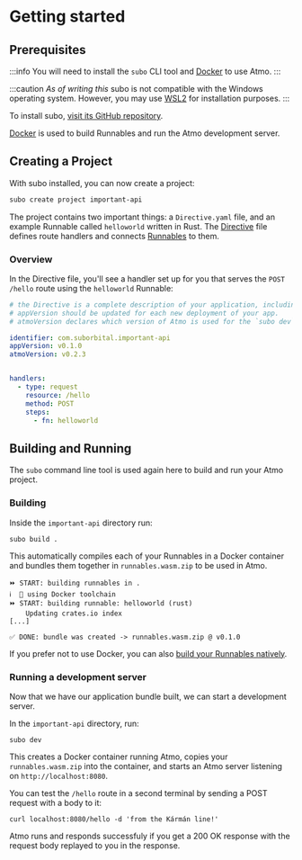 # Getting started

## Prerequisites

:::info
You will need to install the `subo` CLI tool and [Docker](https://www.docker.com/get-started) to use Atmo.
:::

:::caution
_As of writing this_ subo is not compatible with the Windows operating system. However, you may use [WSL2](https://docs.microsoft.com/en-us/windows/wsl/about#what-is-wsl-2) for installation purposes.
:::

To install subo, [visit its GitHub repository](https://github.com/suborbital/subo).

[Docker](https://www.docker.com/get-started) is used to build Runnables and run the Atmo
development server.


## Creating a Project

With subo installed, you can now create a project:

```sh
subo create project important-api
```

The project contains two important things: a `Directive.yaml` file,
and an example Runnable called `helloworld` written in Rust.
The [Directive](../concepts/the-directive.md) file defines route
handlers and connects [Runnables](../concepts/runnables.md) to them.

### Overview

In the Directive file, you'll see a handler set up for you that
serves the `POST /hello` route using the `helloworld` Runnable:

```yaml
# the Directive is a complete description of your application, including all of its business logic.
# appVersion should be updated for each new deployment of your app.
# atmoVersion declares which version of Atmo is used for the `subo dev` command.

identifier: com.suborbital.important-api
appVersion: v0.1.0
atmoVersion: v0.2.3


handlers:
  - type: request
    resource: /hello
    method: POST
    steps:
      - fn: helloworld
```


## Building and Running

The `subo` command line tool is used again here to build and run your Atmo project.

### Building

Inside the `important-api` directory run:

```text
subo build .
```

This automatically compiles each of your Runnables in a Docker container and bundles
them together in `runnables.wasm.zip` to be used in Atmo.

```text
⏩ START: building runnables in .
ℹ️  🐳 using Docker toolchain
⏩ START: building runnable: helloworld (rust)
    Updating crates.io index
[...]

✅ DONE: bundle was created -> runnables.wasm.zip @ v0.1.0
```

If you prefer not to use Docker, you can also [build your Runnables natively](https://github.com/suborbital/subo/blob/main/docs/get-started.md#building-without-docker).

### Running a development server

Now that we have our application bundle built, we can start a development server.

In the `important-api` directory, run:

```text
subo dev
```

This creates a Docker container running Atmo, copies your `runnables.wasm.zip` into
the container, and starts an Atmo server listening on `http://localhost:8080`.

You can test the `/hello` route in a second terminal by sending a POST request
with a body to it:

```text
curl localhost:8080/hello -d 'from the Kármán line!'
```

Atmo runs and responds successfuly if you get a 200 OK response with the request body replayed to you in the response.
